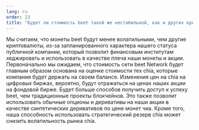 ```yaml
---
lang: ru
order: 23
title: "Будет ли стоимость beet такой же нестабильной, как и других криптовалют?"
---
```


Мы считаем, что монеты beet будут менее волатильными, чем другие криптовалюты, из-за запланированного характера нашего статуса публичной компании, который позволит финансовым институтам хеджировать и использовать в качестве плеча наши монеты и акции. Первоначально мы ожидаем, что стоимость сети beet Network будет главным образом основана на оценке стоимости тех сhia, которые компания будет держать на своем балансе. Изменения цен на сhia на цифровых биржах, вероятно, будут отражаться на ценах наших акции на фондовой бирже. Будет больше способов получить доступ к успеху beet, чем традиционные проекты блокчейнов. Это также позволит использовать обычные опционы и деривативы на наши акции в качестве синтетических деривативов по цене монет чиа. Кроме того, наша способность использовать стратегический резерв сhia может снизить волатильность рынка сhia.
